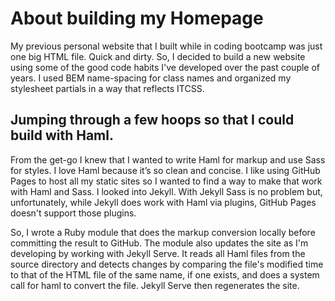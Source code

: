 # About building my Homepage

My previous personal website that I built while in coding bootcamp was just one big HTML file. Quick and dirty. So, I decided to build a new website using some of the good code habits I've developed over the past couple of years. I used BEM name-spacing for class names and organized my stylesheet partials in a way that reflects ITCSS.

## Jumping through a few hoops so that I could build with Haml. 

From the get-go I knew that I wanted to write Haml for markup and use Sass for styles. I love Haml because it’s so clean and concise. I like using GitHub Pages to host all my static sites so I wanted to find a way to make that work with Haml and Sass. I looked into Jekyll. With Jekyll Sass is no problem but, unfortunately, while Jekyll does work with Haml via plugins, GitHub Pages doesn't support those plugins. 

So, I wrote a Ruby module that does the markup conversion locally before committing the result to GitHub. The module also updates the site as I'm developing by working with Jekyll Serve. It reads all Haml files from the source directory and detects changes by comparing the file's modified time to that of the HTML file of the same name, if one exists, and does a system call for haml to convert the file. Jekyll Serve then regenerates the site. 
